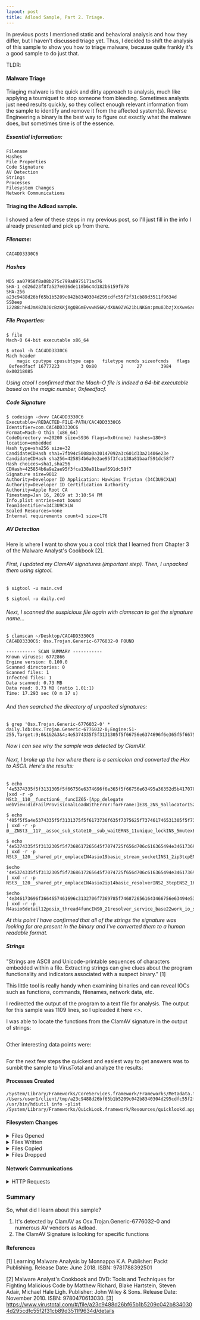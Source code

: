 ```yaml
---
layout: post
title: Adload Sample, Part 2. Triage.
---
```

In previous posts I mentioned static and behavioral analysis and how they differ, but I haven't discussed triage yet. Thus, I decided to shift the analysis of this sample to show you how to triage malware, because quite frankly it's a good sample to do just that.

TLDR:

#### Malware Triage
Triaging malware is the quick and dirty approach to analysis, much like applying a tourniquet to stop someone from bleeding. Sometimes analysts just need results quickly, so they collect enough relevant information from the sample to identify and remove it from the affected system(s). Reverse Engineering a binary is the best way to figure out exactly what the malware does, but sometimes time is of the essence.

##### Essential Information:
```
Filename
Hashes
File Properties
Code Signature
AV Detection
Strings
Processes
Filesystem Changes
Network Communications
```
#### Triaging the Adload sample.

I showed a few of these steps in my previous post, so I'll just fill in the info I already presented and pick up from there.

##### Filename:
```
CAC4DD3330C6
```

##### Hashes
```
MD5 aa07958f8a08b275c799a8975171ad76
SHA-1 ed26d23f8fa527e036de118b6c4d182b6159f878
SHA-256 a23c9488d26bf65b1b5209c042b8340304d295cdfc55f2f31cb89d3511f9634d
SSDeep 12288:hHdJmX8Z0J0cBzKKjXgQBGmEvvwN56K/dXUA0ZVG21bLNKGm:pmu0JbzjXsXwv6adXUAQXdbm
```

##### File Properties:
```
$ file
Mach-O 64-bit executable x86_64

$ otool -h CAC4DD3330C6
Mach header
	magic cputype cpusubtype caps	filetype ncmds sizeofcmds	flags
 0xfeedfacf 16777223	    3 0x80		   2     27       3984 0x00218085
```
_Using otool I confirmed that the Mach-O file is indeed a 64-bit executable based on the magic number, 0xfeedfacf._

##### Code Signature
```
$ codesign -dvvv CAC4DD3330C6
Executable=/REDACTED-FILE-PATH/CAC4DD3330C6
Identifier=com.CAC4DD3330C6
Format=Mach-O thin (x86_64)
CodeDirectory v=20200 size=5936 flags=0x0(none) hashes=180+3 location=embedded
Hash type=sha256 size=32
CandidateCDHash sha1=7fb94c5008a0a30147092a3c601d33a21406e23e
CandidateCDHash sha256=425854b6a9e2ae95f3fca138a81baaf591dc58f7
Hash choices=sha1,sha256
CDHash=425854b6a9e2ae95f3fca138a81baaf591dc58f7
Signature size=9012
Authority=Developer ID Application: Hawkins Tristan (34C3U9CXLW)
Authority=Developer ID Certification Authority
Authority=Apple Root CA
Timestamp=Jan 16, 2019 at 3:10:54 PM
Info.plist entries=not bound
TeamIdentifier=34C3U9CXLW
Sealed Resources=none
Internal requirements count=1 size=176
```

##### AV Detection
Here is where I want to show you a cool trick that I learned from Chapter 3 of the Malware Analyst's Cookbook [2].

###### First, I updated my ClamAV signatures (important step). Then, I unpacked them using sigtool.
```
$ sigtool -u main.cvd

$ sigtool -u daily.cvd
```

###### Next, I scanned the suspicious file again with clamscan to get the signature name...
```Get-Content
$ clamscan ~/Desktop/CAC4DD3330C6
CAC4DD3330C6: Osx.Trojan.Generic-6776032-0 FOUND

----------- SCAN SUMMARY -----------
Known viruses: 6772866
Engine version: 0.100.0
Scanned directories: 0
Scanned files: 1
Infected files: 1
Data scanned: 0.73 MB
Data read: 0.73 MB (ratio 1.01:1)
Time: 17.293 sec (0 m 17 s)
```
###### And then searched the directory of unpacked signatures:
```
$ grep 'Osx.Trojan.Generic-6776032-0' *
daily.ldb:Osx.Trojan.Generic-6776032-0;Engine:51-255,Target:9;0&1&2&3&4;4e5374335f5f3131305f5f66756e6374696f6e365f5f66756e63495a36352d5b4170705f64656c656761746520776562566965773a6469644661696c50726f766973696f6e616c4c6f6164576974684572726f723a666f724672616d653a5d4533245f324e535f39616c6c6f6361746f724953325f4545467676454545;405f5f5a4e5374335f5f3131375f5f6173736f635f7375625f737461746531305f5f7375625f7761697445524e535f3131756e697175655f6c6f636b494e535f356d75746578454545;4e5374335f5f3132305f5f7368617265645f7074725f656d706c616365494e346173696f313962617369635f73747265616d5f736f636b6574494e53315f32697033746370454e53315f323173747265616d5f736f636b65745f736572766963654953345f454545454e535f39616c6c6f6361746f724953375f45454545;4e5374335f5f3132305f5f7368617265645f7074725f656d706c616365494e346173696f326970313462617369635f7265736f6c766572494e53325f33746370454e53325f31367265736f6c7665725f736572766963654953345f454545454e535f39616c6c6f6361746f724953375f45454545;4e346173696f3664657461696c3132706f7369785f7468726561643466756e63494e53305f32317265736f6c7665725f736572766963655f626173653232776f726b5f696f5f736572766963655f72756e6e6572454545
```
_Now I can see why the sample was detected by ClamAV._

###### Next, I broke up the hex where there is a semicolon and converted the Hex to ASCII. Here's the results:
```
$ echo '4e5374335f5f3131305f5f66756e6374696f6e365f5f66756e63495a36352d5b4170705f64656c656761746520776562566965773a6469644661696c50726f766973696f6e616c4c6f6164576974684572726f723a666f724672616d653a5d4533245f324e535f39616c6c6f6361746f724953325f4545467676454545' |xxd -r -p
NSt3__110__function6__funcIZ65-[App_delegate webView:didFailProvisionalLoadWithError:forFrame:]E3$_2NS_9allocatorIS2_EEFvvEEE

$ echo '405f5f5a4e5374335f5f3131375f5f6173736f635f7375625f737461746531305f5f7375625f7761697445524e535f3131756e697175655f6c6f636b494e535f356d75746578454545' | xxd -r -p
@__ZNSt3__117__assoc_sub_state10__sub_waitERNS_11unique_lockINS_5mutexEEE

$ echo '4e5374335f5f3132305f5f7368617265645f7074725f656d706c616365494e346173696f313962617369635f73747265616d5f736f636b6574494e53315f32697033746370454e53315f323173747265616d5f736f636b65745f736572766963654953345f454545454e535f39616c6c6f6361746f724953375f45454545' | xxd -r -p
NSt3__120__shared_ptr_emplaceIN4asio19basic_stream_socketINS1_2ip3tcpENS1_21stream_socket_serviceIS4_EEEENS_9allocatorIS7_EEEE

$echo '4e5374335f5f3132305f5f7368617265645f7074725f656d706c616365494e346173696f326970313462617369635f7265736f6c766572494e53325f33746370454e53325f31367265736f6c7665725f736572766963654953345f454545454e535f39616c6c6f6361746f724953375f45454545' | xxd -r -p
NSt3__120__shared_ptr_emplaceIN4asio2ip14basic_resolverINS2_3tcpENS2_16resolver_serviceIS4_EEEENS_9allocatorIS7_EEEE

$echo '4e346173696f3664657461696c3132706f7369785f7468726561643466756e63494e53305f32317265736f6c7665725f736572766963655f626173653232776f726b5f696f5f736572766963655f72756e6e6572454545' | xxd -r -p
N4asio6detail12posix_thread4funcINS0_21resolver_service_base22work_io_service_runnerEEE
```
_At this point I have confirmed that all of the strings the signature was looking for are present in the binary and I've converted them to a human readable format._

##### Strings

"Strings are ASCII and Unicode-printable sequences of characters embedded within a file. Extracting strings can give clues about the program functionality and indicators associated with a suspect binary." [1]

This little tool is really handy when examining binaries and can reveal IOCs such as functions, commands, filenames, network data, etc.

I redirected the output of the program to a text file for analysis. The output for this sample was 1109 lines, so I uploaded it here <>.

I was able to locate the functions from the ClamAV signature in the output of strings:
```

```

Other interesting data points were:
```

```

For the next few steps the quickest and easiest way to get answers was to sumbit the sample to VirusTotal and analyze the results:

#### Processes Created
```
/System/Library/Frameworks/CoreServices.framework/Frameworks/Metadata.framework/Versions/A/Support/mdwrite
/Users/user1/client/tmp/a23c9488d26bf65b1b5209c042b8340304d295cdfc55f2f31cb89d3511f9634d/sample.bin
/usr/bin/hdiutil info -plist
/System/Library/Frameworks/QuickLook.framework/Resources/quicklookd.app/Contents/MacOS/quicklookd
```

#### Filesystem Changes
<details>
<summary>Files Opened</summary>
<br>
/System/Library/Frameworks/CoreServices.framework/Frameworks/Metadata.framework/Versions/A/Support
/System/Library/Frameworks/CoreServices.framework/Frameworks/Metadata.framework/Versions/A/Support/mdwrite
/System/Library/Frameworks/CoreServices.framework/Versions/A/Frameworks/Metadata.framework/Versions
/System/Library/Frameworks/CoreServices.framework/Versions/A/Frameworks/Metadata.framework/Versions/Resources/Info.plist
/System/Library/PrivateFrameworks/Heimdal.framework/Heimdal
/System/Library/PrivateFrameworks/Heimdal.framework/Versions/Current
/Users/user1/.CFUserTextEncoding
/System/Library/Frameworks/GSS.framework/GSS
/System/Library/Frameworks/GSS.framework/Versions/Current
/var/folders/4c/2j7t8wj96cngjk55x3sm1t2c0000gn/C/com.apple.QuickLook.thumbnailcache/dirty
/etc/master.passwd
/tmp
/private/tmp/CommCenter.KeepAlive.Enabled
/private/tmp
/Library/Keychains/crls/update-current
/Library/Keychains/crls/valid.sqlite3-journal
/Library/Keychains/crls
/Users/user1/client/tmp/a23c9488d26bf65b1b5209c042b8340304d295cdfc55f2f31cb89d3511f9634d
/Users/user1/client/tmp/a23c9488d26bf65b1b5209c042b8340304d295cdfc55f2f31cb89d3511f9634d/sample.bin
/var/db/timezone/icutz/icutz44l.dat
/var/db/timezone/zoneinfo/posixrules
/var/folders/4c/2j7t8wj96cngjk55x3sm1t2c0000gn/C/com.apple.trustd/mds/mds.lock
/var/folders/4c/2j7t8wj96cngjk55x3sm1t2c0000gn/C/com.apple.trustd/mds/mdsObject.db_
/private/var/db/mds/system/mdsObject.db
/var/folders/4c/2j7t8wj96cngjk55x3sm1t2c0000gn/C/com.apple.trustd/mds/mdsDirectory.db_
/private/var/db/mds/system/mdsDirectory.db
/var/folders/4c/2j7t8wj96cngjk55x3sm1t2c0000gn/C/com.apple.trustd/mds/mdsObject.db
/System/Library/Security
/var/folders/4c/2j7t8wj96cngjk55x3sm1t2c0000gn/C/com.apple.trustd/mds/mdsDirectory.db
/Users/user1/Library/Security
/Users/user1/Library/Keychains/login.keychain-db
/System/Library/Keychains/SystemRootCertificates.keychain
/Library/Keychains/System.keychain
/System/Library/Input Methods/PressAndHold.app/Contents/PlugIns/PAH_Extension.appex
/System/Library/CoreServices/FolderActionsDispatcher.app
/System/Library/CoreServices/FolderActionsDispatcher.app/Contents
/System/Library/CoreServices/FolderActionsDispatcher.app/Contents/Info.plist
/System/Library/CoreServices/FolderActionsDispatcher.app/Contents/MacOS/FolderActionsDispatcher
/System/Library/CoreServices/FolderActionsDispatcher.app/Contents/_CodeSignature/CodeRequirements-1
/System/Library/CoreServices/System Events.app
/System/Library/CoreServices/System Events.app/Contents
/System/Library/CoreServices/System Events.app/Contents/Info.plist
/System/Library/CoreServices/System Events.app/Contents/MacOS/System Events
/System/Library/CoreServices/System Events.app/Contents/_CodeSignature/CodeRequirements-1
/private/var/db/uuidtext/B3
/private/var/db/uuidtext/BE
/private/var/db/uuidtext/88
/private/var/db/uuidtext/D0
/private/var/db/uuidtext/1B
/private/var/db/uuidtext/D2
/private/var/db/uuidtext/38
/private/var/db/uuidtext/F3
/private/var/db/uuidtext/1E
/private/var/db/uuidtext/D8
/System/Library/PrivateFrameworks/CoreServicesInternal.framework/CoreServicesInternal
/System/Library/PrivateFrameworks/CoreServicesInternal.framework/Versions/Current
/System/Library/Frameworks/CoreServices.framework/Frameworks
/System/Library/Frameworks/CoreServices.framework/Versions/Current
/System/Library/Frameworks/CoreServices.framework/Versions/A/Frameworks/LaunchServices.framework/LaunchServices
/System/Library/Frameworks/CoreServices.framework/Versions/A/Frameworks/LaunchServices.framework/Versions/Current
/System/Library/Frameworks/ApplicationServices.framework/Frameworks
/System/Library/Fonts/SFNSText.ttf
/System/Library/Frameworks/ApplicationServices.framework/Frameworks/ATS.framework
/System/Library/Frameworks/ApplicationServices.framework/Frameworks/ATS.framework/Resources
/System/Library/Frameworks/ApplicationServices.framework/Frameworks/ATS.framework/Resources/Info.plist
/System/Library/Frameworks/ApplicationServices.framework/Frameworks/ATS.framework/Resources/English.lproj
/System/Library/Frameworks/ApplicationServices.framework/Frameworks/ATS.framework/Resources/Base.lproj
/System/Library/Frameworks/ApplicationServices.framework/Versions/A/Frameworks/ATS.framework/Resources
/System/Library/Frameworks/ApplicationServices.framework/Versions/A/Frameworks/ATS.framework/Versions/Current
/Library/Application Support/CrashReporter/SubmitDiagInfo.domains
/usr/share/icu/icudt59l.dat
/System/Library/Frameworks/ColorSync.framework/ColorSync
/System/Library/Frameworks/ColorSync.framework/Versions/Current
/System/Library/CoreServices/SystemAppearance.bundle/Contents/Resources/VibrantLightAppearance.car
/System/Library/Frameworks/CoreText.framework/CoreText
/System/Library/Frameworks/CoreText.framework/Versions/Current
/Users/user1/client/tmp/a23c9488d26bf65b1b5209c042b8340304d295cdfc55f2f31cb89d3511f9634d/en.lproj
/Users/user1/client/tmp/a23c9488d26bf65b1b5209c042b8340304d295cdfc55f2f31cb89d3511f9634d/Base.lproj
/System/Library/CoreServices/SystemAppearance.bundle
/System/Library/CoreServices/SystemAppearance.bundle/Contents
/System/Library/CoreServices/SystemAppearance.bundle/Contents/Info.plist
/System/Library/CoreServices/SystemAppearance.bundle/Contents/Resources
/System/Library/CoreServices/SystemAppearance.bundle/Contents/Resources/en.lproj
/System/Library/CoreServices/SystemAppearance.bundle/Contents/Resources/Base.lproj
/System/Library/CoreServices/SystemAppearance.bundle/Contents/Resources/English.lproj
/System/Library/CoreServices/SystemAppearance.bundle/Contents/Resources/SystemAppearance.car
/Users/user1/Library/Preferences/com.apple.LaunchServices/com.apple.LaunchServices.plist
/Users/user1/Library/Preferences/com.apple.LaunchServices/com.apple.launchservices.secure.plist
/System/Library/Frameworks/OpenCL.framework/Libraries
/System/Library/Frameworks/OpenCL.framework/Versions/Current
/Users/user1/client/tmp/a23c9488d26bf65b1b5209c042b8340304d295cdfc55f2f31cb89d3511f9634d/sample.bin/..namedfork/rsrc
/System/Library/Frameworks/CoreGraphics.framework/CoreGraphics
/System/Library/Frameworks/CoreGraphics.framework/Versions/Current
/System/Library/Frameworks/Accelerate.framework/Frameworks
/System/Library/Frameworks/Accelerate.framework/Versions/Current
/System/Library/Frameworks/AppKit.framework/Versions/Current
/System/Library/Frameworks/AppKit.framework
/System/Library/Frameworks/AppKit.framework/Resources
/System/Library/Frameworks/AppKit.framework/Resources/Info.plist
/System/Library/Frameworks/AppKit.framework/AppKit
/System/Library/Frameworks/AppKit.framework/Resources/English.lproj
/System/Library/Frameworks/AppKit.framework/Resources/Base.lproj
/System/Library/Frameworks/AppKit.framework/English.lproj
/System/Library/Frameworks/AppKit.framework/Base.lproj
/System/Library/Frameworks/Carbon.framework/Versions/A/Frameworks/HIToolbox.framework/Resources/Extras2.rsrc
/System/Library/CoreServices/SystemAppearance.bundle/Contents/Resources/Assets.car
/System/Library/PrivateFrameworks/CoreUI.framework
/System/Library/PrivateFrameworks/CoreUI.framework/Resources
/System/Library/PrivateFrameworks/CoreUI.framework/Resources/Info.plist
/System/Library/PrivateFrameworks/CoreUI.framework/CoreUI
/System/Library/PrivateFrameworks/CoreUI.framework/Versions/Current
/System/Library/PrivateFrameworks/CoreUI.framework/Resources/English.lproj
/System/Library/PrivateFrameworks/CoreUI.framework/Resources/Base.lproj
/System/Library/PrivateFrameworks/CoreUI.framework/Resources/DuplicateImageNames.plist
/System/Library/Frameworks/AVFoundation.framework/AVFoundation
/System/Library/Frameworks/AVFoundation.framework/Versions/Current
/System/Library/Frameworks/CoreMedia.framework/CoreMedia
/System/Library/Frameworks/CoreMedia.framework/Versions/Current
/System/Library/Frameworks/ApplicationServices.framework/Versions/A/Frameworks/HIServices.framework/HIServices
/System/Library/Frameworks/ApplicationServices.framework/Versions/A/Frameworks/HIServices.framework/Versions/Current
/System/Library/Frameworks/CFNetwork.framework/Resources/CFNETWORK_DIAGNOSTICS
/var/folders/4c/2j7t8wj96cngjk55x3sm1t2c0000gn/C/mds/mds.lock
/var/folders/4c/2j7t8wj96cngjk55x3sm1t2c0000gn/C/mds/mdsObject.db_
/var/folders/4c/2j7t8wj96cngjk55x3sm1t2c0000gn/C/mds/mdsDirectory.db_
/var
/var/folders/4c/2j7t8wj96cngjk55x3sm1t2c0000gn/C/mds/mdsObject.db
/var/folders/4c/2j7t8wj96cngjk55x3sm1t2c0000gn/C/mds/mdsDirectory.db
/System/Library/Security/Certificates.bundle
/System/Library/Security/Certificates.bundle/Contents
/System/Library/Security/Certificates.bundle/Contents/Info.plist
/System/Library/Security/Certificates.bundle/Contents/Resources
/System/Library/Security/Certificates.bundle/Contents/Resources/en.lproj
/System/Library/Security/Certificates.bundle/Contents/Resources/Base.lproj
/var/db/DetachedSignatures
/Library/Preferences/com.apple.security.plist
/System/Library/Keychains/SystemTrustSettings.plist
/System/Library/Frameworks/Security.framework
/System/Library/Frameworks/Security.framework/Resources
/System/Library/Frameworks/Security.framework/Resources/Info.plist
/System/Library/Frameworks/Security.framework/Security
/System/Library/Frameworks/Security.framework/Versions/Current
/System/Library/Frameworks/Security.framework/PlugIns/csparser.bundle
/System/Library/Frameworks/Security.framework/PlugIns/csparser.bundle/Contents
/System/Library/Frameworks/Security.framework/PlugIns/csparser.bundle/Contents/Info.plist
/System/Library/Frameworks/Security.framework/PlugIns
/System/Library/Frameworks/Security.framework/PlugIns/csparser.bundle/Contents/MacOS/csparser
/System/Library/Frameworks/Security.framework/Resources/en.lproj
</details>

<details>
<summary>Files Written</summary>
<br>
/Library/Keychains/crls/update-current
/var/folders/4c/2j7t8wj96cngjk55x3sm1t2c0000gn/C/com.apple.trustd/mds/mdsDirectory.db_
/var/folders/4c/2j7t8wj96cngjk55x3sm1t2c0000gn/C/com.apple.trustd/mds/mdsObject.db_
/var/folders/4c/2j7t8wj96cngjk55x3sm1t2c0000gn/C/mds/mdsDirectory.db_
/var/folders/4c/2j7t8wj96cngjk55x3sm1t2c0000gn/C/mds/mdsObject.db_
/var/folders/zz/zyxvpxvq6csfxvn_n00000y800007k/0/com.apple.nsurlsessiond/E9212A19021CA201C088F817871E6655AAA579B9/4B3DCC907D170D9B88EEE5CFB9F619791CDF0FA4/.dat.nosync0098.89YA60
/var/folders/zz/zyxvpxvq6csfxvn_n00000y800007k/0/com.apple.nsurlsessiond/E9212A19021CA201C088F817871E6655AAA579B9/4B3DCC907D170D9B88EEE5CFB9F619791CDF0FA4/.dat.nosync0098.3Cmnr9
/var/folders/zz/zyxvpxvq6csfxvn_n00000y800007k/0/com.apple.nsurlsessiond/E9212A19021CA201C088F817871E6655AAA579B9/4B3DCC907D170D9B88EEE5CFB9F619791CDF0FA4/.dat.nosync0098.DStapC
/System/Library/PrivateFrameworks/CoreServicesInternal.framework/Versions/Current
/var/folders/4c/2j7t8wj96cngjk55x3sm1t2c0000gn/T/TemporaryItems/(A Document Being Saved By Quick Look Helper)/thumbnails.fraghandler
</details>

<details>
<summary>Files Copied</summary>
<br>
/var/folders/4c/2j7t8wj96cngjk55x3sm1t2c0000gn/C/com.apple.trustd//mds/mdsObject.db_
/var/folders/4c/2j7t8wj96cngjk55x3sm1t2c0000gn/C/com.apple.trustd//mds/mdsDirectory.db_
/var/folders/4c/2j7t8wj96cngjk55x3sm1t2c0000gn/C//mds/mdsObject.db_
/var/folders/4c/2j7t8wj96cngjk55x3sm1t2c0000gn/C//mds/mdsDirectory.db_
/var/folders/zz/zyxvpxvq6csfxvn_n00000y800007k/0/com.apple.nsurlsessiond/E9212A19021CA201C088F817871E6655AAA579B9/4B3DCC907D170D9B88EEE5CFB9F619791CDF0FA4/.dat.nosync0098.DStapC
/var/folders/zz/zyxvpxvq6csfxvn_n00000y800007k/0/com.apple.nsurlsessiond/E9212A19021CA201C088F817871E6655AAA579B9/4B3DCC907D170D9B88EEE5CFB9F619791CDF0FA4/.dat.nosync0098.3Cmnr9
/var/folders/zz/zyxvpxvq6csfxvn_n00000y800007k/0/com.apple.nsurlsessiond/E9212A19021CA201C088F817871E6655AAA579B9/4B3DCC907D170D9B88EEE5CFB9F619791CDF0FA4/.dat.nosync0098.89YA60
/var/folders/4c/2j7t8wj96cngjk55x3sm1t2c0000gn/T/TemporaryItems/(A Document Being Saved By Quick Look Helper)/thumbnails.fraghandler
</details>

<details>
<summary>Files Dropped</summary>
<br>
 /System/Library/PrivateFrameworks/CoreUI.framework/CoreUI
/System/Library/Frameworks/MediaToolbox.framework/MediaToolbox
/System/Library/PrivateFrameworks/Heimdal.framework/Heimdal
/System/Library/Frameworks/NetworkExtension.framework/NetworkExtension
/System/Library/Frameworks/ApplicationServices.framework/Versions/A/Frameworks/HIServices.framework/HIServices
/System/Library/PrivateFrameworks/WirelessDiagnostics.framework/WirelessDiagnostics
/System/Library/PrivateFrameworks/CoreServicesInternal.framework/CoreServicesInternal
/System/Library/Frameworks/GSS.framework/GSS
/System/Library/Frameworks/AVFoundation.framework/AVFoundation
/System/Library/Frameworks/AppKit.framework/AppKit
/System/Library/Frameworks/CoreMedia.framework/CoreMedia
/System/Library/Frameworks/Security.framework/Security
/System/Library/Frameworks/VideoToolbox.framework/VideoToolbox
/System/Library/Frameworks/QuickLook.framework/Versions/A/Resources/quicklookd.app/Contents/MacOS/quicklookd
/System/Library/Frameworks/CoreText.framework/CoreText
/System/Library/Frameworks/CoreServices.framework/Versions/A/Frameworks/LaunchServices.framework/LaunchServices
/System/Library/Frameworks/CoreGraphics.framework/CoreGraphics
/System/Library/Frameworks/ColorSync.framework/ColorSync
</details>

#### Network Communications
<details>
<summary>HTTP Requests</summary>
<br>
http://init-p01st[.]push[.]apple[.]com/bag
http://cdn[.]masteranalyser[.]com/screens/precheck/_pl_2JybQ==
http://cdn[.]masteranalyser[.]com/styles/scss/3
http://cdn[.]masteranalyser[.]com/product/logo/SGFybQ%3D%3D
http://cdn[.]masteranalyser[.]com/images/2c6626d2-7204-4aec-a2b7-efdf7ddf98e7
http://cdn[.]masteranalyser[.]com/scripts/jq
http://cdn[.]masteranalyser[.]com/scripts/mjs
http://cdn[.]masteranalyser[.]com/scripts/sjs/3
http://cdn[.]masteranalyser[.]com/favicon.ico
</details>

### Summary
So, what did I learn about this sample?

1. It's detected by ClamAV as Osx.Trojan.Generic-6776032-0 and numerous AV vendors as Adload.
2. The ClamAV Signature is looking for specific functions 

#### References
[1] Learning Malware Analysis by Monnappa K A. Publisher: Packt Publishing. Release Date: June 2018. ISBN: 9781788392501

[2] Malware Analyst's Cookbook and DVD: Tools and Techniques for Fighting Malicious Code by Matthew Richard, Blake Hartstein, Steven Adair, Michael Hale Ligh. Publisher: John Wiley & Sons. Release Date: November 2010. ISBN: 9780470613030.
[3] https://www.virustotal.com/#/file/a23c9488d26bf65b1b5209c042b8340304d295cdfc55f2f31cb89d3511f9634d/details
